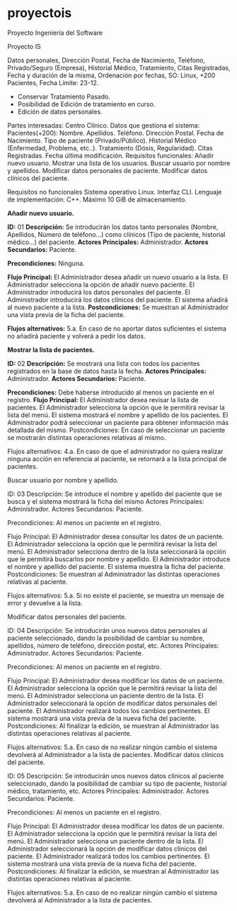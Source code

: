 # proyectois
Proyecto Ingeniería del Software

Proyecto IS

Datos personales, Dirección Postal, Fecha de Nacimiento, Teléfono, Privado/Seguro (Empresa), Historial Médico, Tratamiento, Citas Registradas, Fecha y duración de la misma, Ordenación por fechas, SO: Linux, +200 Pacientes, Fecha Límite: 23-12.


- Conservar Tratamiento Pasado.
- Posibilidad de Edición de tratamiento en curso.
- Edición de datos personales.


Partes interesadas:
Centro Clínico.
Datos que gestiona el sistema:
Pacientes(+200):
Nombre.
Apellidos.
Teléfono.
Dirección Postal.
Fecha de Nacimiento.
Tipo de paciente (Privado/Público).
Historial Médico (Enfermedad, Problema, etc..).
Tratamiento (Dósis, Regularidad).
Citas Registradas.
Fecha última modificación.
Requisitos funcionales:
Añadir nuevo usuario.
Mostrar una lista de los usuarios.
Buscar usuario por nombre y apellidos.
Modificar datos personales de paciente.
Modificar datos clínicos del paciente.



Requisitos no funcionales
Sistema operativo Linux.
Interfaz CLI.
Lenguaje de implementación: C++.
Máximo 10 GiB de almacenamiento.







**Añadir nuevo usuario.**

**ID:** 01 
**Descripción:** Se introducirán los datos tanto personales (Nombre, Apellidos, Número de teléfono…) como clínicos (Tipo de paciente, historial médico…) del paciente.
**Actores Principales:** Administrador. 
**Actores Secundarios:** Paciente.

**Precondiciones:**
Ninguna.

**Flujo Principal:**
El Administrador desea añadir un nuevo usuario a la lista.
El Administrador selecciona la opción de añadir nuevo paciente.
El Administrador introducirá los datos personales del paciente.
El Administrador introducirá los datos clínicos del paciente.
El sistema añadirá al nuevo paciente a la lista.
**Postcondiciones:**
Se muestran al Administrador una vista previa de la ficha del paciente.

**Flujos alternativos:**
5.a. En caso de no aportar datos suficientes el sistema no añadirá paciente y volverá a pedir los datos.



**Mostrar la lista de pacientes.**

**ID:** 02
**Descripción:** Se mostrará una lista con todos los pacientes registrados en la base de datos hasta la fecha.
**Actores Principales:** Administrador. 
**Actores Secundarios:** Paciente.

**Precondiciones:**
Debe haberse introducido al menos un paciente en el registro.
**Flujo Principal:**
El Administrador desea revisar la lista de pacientes.
El Administrador selecciona la opción que le permitirá revisar la lista del menú.
El sistema mostrará el nombre y apellido de los pacientes.
El Administrador podrá seleccionar un paciente para obtener información más detallada del mismo.
Postcondiciones:
En caso de seleccionar un paciente se mostrarán distintas operaciones relativas al mismo.

Flujos alternativos:
4.a. En caso de que el administrador no quiera realizar ninguna acción en referencia al paciente, se retornará a la lista principal de pacientes.



Buscar usuario por nombre y apellido.

ID: 03
Descripción: Se introduce el nombre y apellido del paciente que se busca y el sistema mostrará la ficha del mismo
Actores Principales: Administrador. 
Actores Secundarios: Paciente.

Precondiciones:
Al menos un paciente en el registro.

Flujo Principal:
El Administrador desea consultar los datos de un paciente.
El Administrador selecciona la opción que le permitirá revisar la lista del menú.
El Administrador selecciona dentro de la lista seleccionará la opción que le permitirá buscarlos por nombre y apellido.
El Administrador introduce el nombre y apellido del paciente.
El sistema muestra la ficha del paciente.
Postcondiciones:
Se muestran al Administrador las distintas operaciones relativas al paciente.

Flujos alternativos:
5.a. Si no existe el paciente, se muestra un mensaje de error y devuelve a la lista.



Modificar datos personales del paciente.

ID: 04
Descripción: Se introducirán unos nuevos datos personales al paciente seleccionado, dando la posibilidad de cambiar su nombre, apellidos, número de teléfono, dirección postal, etc.
Actores Principales: Administrador. 
Actores Secundarios: Paciente.

Precondiciones:
Al menos un paciente en el registro.

Flujo Principal:
El Administrador desea modificar los datos de un paciente.
El Administrador selecciona la opción que le permitirá revisar la lista del menú.
El Administrador selecciona un paciente dentro de la lista.
El Administrador seleccionará la opción de modificar datos personales del paciente.
El Administrador realizará todos los cambios pertinentes.
El sistema mostrará una vista previa de la nueva ficha del paciente.
Postcondiciones:
Al finalizar la edición, se muestran al Administrador las distintas operaciones relativas al paciente.

Flujos alternativos:
5.a. En caso de no realizar ningún cambio el sistema devolverá al Administrador a la lista de pacientes.
Modificar datos clínicos del paciente.

ID: 05
Descripción: Se introducirán unos nuevos datos clínicos al paciente seleccionado, dando la posibilidad de cambiar su tipo de paciente, historial médico, tratamiento, etc.
Actores Principales: Administrador. 
Actores Secundarios: Paciente.

Precondiciones:
Al menos un paciente en el registro.

Flujo Principal:
El Administrador desea modificar los datos de un paciente.
El Administrador selecciona la opción que le permitirá revisar la lista del menú.
El Administrador selecciona un paciente dentro de la lista.
El Administrador seleccionará la opción de modificar datos clínicos del paciente.
El Administrador realizará todos los cambios pertinentes.
El sistema mostrará una vista previa de la nueva ficha del paciente.
Postcondiciones:
Al finalizar la edición, se muestran al Administrador las distintas operaciones relativas al paciente.

Flujos alternativos:
5.a. En caso de no realizar ningún cambio el sistema devolverá al Administrador a la lista de pacientes.

